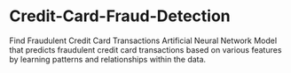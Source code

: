 # Credit-Card-Fraud-Detection
Find Fraudulent Credit Card Transactions
Artificial Neural Network Model that predicts fraudulent credit card transactions based on various features by learning patterns and relationships within the data.
